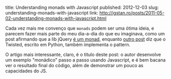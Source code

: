 title: Understanding monads with Javascript
published: 2012-12-03
slug: understanding-monads-with-javascript
link: http://igstan.ro/posts/2011-05-02-understanding-monads-with-javascript.html

Cada vez mais me convenço que <code>monads</code> podem ser uma ótima ideia,
e parecem fazer mais parte do meu dia-a-dia do que eu imaginava, como um post
afirmando que a lib jQuery [é um monad](http://importantshock.wordpress.com/2009/01/18/jquery-is-a-monad/),
enquanto [outro post](http://amix.dk/blog/post/19509) diz que o Twisted, escrito
em Python, também implementa o pattern.

O artigo mais interessante, claro, é o título deste post: o autor desenvolve
um exemplo "monádico" passo a passo usando Javascript, e é bem bacana ver
o resultado final do código, além de demonstrar um pouco as capacidades do JS.
